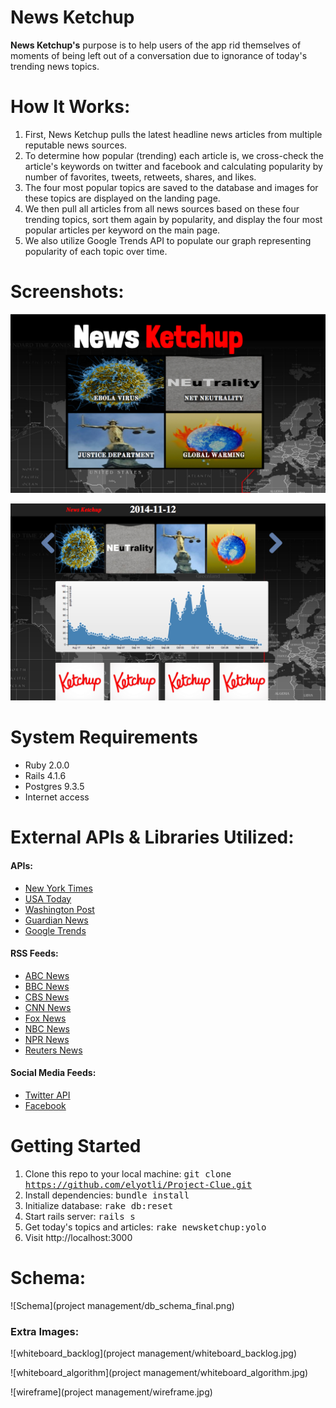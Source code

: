 News Ketchup
============


**News Ketchup's** purpose is to help users of the app rid themselves of moments of being left out of a conversation due to ignorance of today's trending news topics.


# How It Works:
1. First, News Ketchup pulls the latest headline news articles from multiple reputable news sources.
2. To determine how popular (trending) each article is, we cross-check the article's keywords on twitter and facebook and calculating popularity by number of favorites, tweets, retweets, shares, and likes.
3. The four most popular topics are saved to the database and images for these topics are displayed on the landing page.
4. We then pull all articles from all news sources based on these four trending topics, sort them again by popularity, and display the four most popular articles per keyword on the main page.
5. We also utilize Google Trends API to populate our graph representing popularity of each topic over time.


# Screenshots:
![NewsKetchup_Landing_Page](https://raw.githubusercontent.com/drennen42/drennen42.github.io/master/images/NewsKetchup_Landing.png)

![NewsKetchup_main_old](https://raw.githubusercontent.com/drennen42/drennen42.github.io/master/images/NewsKetchup_Main_Old.png)


# System Requirements
- Ruby 2.0.0
- Rails 4.1.6
- Postgres 9.3.5
- Internet access


# External APIs & Libraries Utilized:
#### APIs:
-	[New York Times](http://api.nytimes.com/svc/search/v2/)
-	[USA Today](http://api.usatoday.com/)
-	[Washington Post](http://api.washingtonpost.com/trove/v1/)
-	[Guardian News](http://content.guardianapis.com/)
- [Google Trends](www.google.com/trends)

#### RSS Feeds:
- [ABC News](http://feeds.abcnews.com/abcnews/topstories)
- [BBC News](http://feeds.bbci.co.uk/news/world/us_and_canada/rss.xml)
- [CBS News](http://www.cbsnews.com/latest/rss/main)
- [CNN News](http://rss.cnn.com/rss/cnn_topstories.rss)
- [Fox News](http://feeds.foxnews.com/foxnews/most-popular)
- [NBC News](http://feeds.nbcnews.com/feeds/topstories)
- [NPR News](http://www.npr.org/rss/rss.php)
- [Reuters News](http://feeds.reuters.com/reuters/topNews)

#### Social Media Feeds:
- [Twitter API](https://dev.twitter.com)
- [Facebook](http://graph.facebook.com)


# Getting Started

1. Clone this repo to your local machine: <tt>git clone https://github.com/elyotli/Project-Clue.git</tt>
2. Install dependencies: <tt>bundle install</tt>
3. Initialize database: <tt>rake db:reset</tt>
4. Start rails server: <tt>rails s</tt>
5. Get today's topics and articles: <tt>rake newsketchup:yolo</tt>
6. Visit http://localhost:3000


# Schema:
![Schema](project management/db_schema_final.png)

<!-- # User Stories

* I want to be able to see the top 5 trending topics for today
	* I would like to be able to see quick info about each trending topic
		* picture
		* topics
		* stats
		* most recent articles with heading, lead, quick stat, source
	* I would like to be able to see previous days top topics
	* I want to be able to interact with a timeline that will give statistics and news articles over time on a selected topic
		* I want the entire timeline to be visible with aggregated statistics
			* number of tweets or retweets
			* number of articles on major news sources
			* ...
		* I want to be able to see specific stats for each day on the graph when I hover over it
		* I want to be able to see relevant news articles for a specific day when I click on the graph
			* picture
			* topics and lead
			* quick stat
			* source
			* link to full article
		* I would like to be able to cycle through relevant news articles for each day
		(*) I would like to be able to upvote or downvote an article depending on relevance
		(*) forward tracking of topics
		(*) default articles when a topic is first chosen should be over the entire timeline -->

### Extra Images:
![whiteboard_backlog](project management/whiteboard_backlog.jpg)

![whiteboard_algorithm](project management/whiteboard_algorithm.jpg)

![wireframe](project management/wireframe.jpg)

